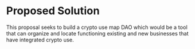 # Proposed Solution

This proposal seeks to build a crypto use map DAO which would be a tool that can organize and locate functioning existing and new businesses that have integrated crypto use. 